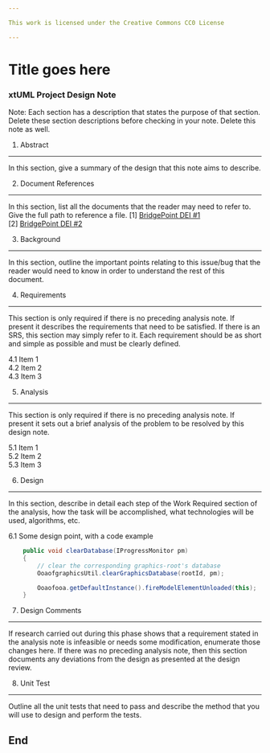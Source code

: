 ```yaml
---

This work is licensed under the Creative Commons CC0 License

---
```


# Title goes here
### xtUML Project Design Note


Note: Each section has a description that states the purpose of that section.
Delete these section descriptions before checking in your note.  Delete this
note as well.

1. Abstract
-----------
In this section, give a summary of the design that this note aims to
describe.

2. Document References
----------------------
In this section, list all the documents that the reader may need to refer to.
Give the full path to reference a file.
[1] [BridgePoint DEI #1](https://support.onefact.net/redmine/issues/1)  
[2] [BridgePoint DEI #2](https://support.onefact.net/redmine/issues/2)  

3. Background
-------------
In this section, outline the important points relating to this issue/bug that
the reader would need to know in order to understand the rest of this
document.

4. Requirements
---------------
This section is only required if there is no preceding analysis note. 
If present it describes the requirements that need to be satisfied.  If there 
is an SRS, this section may simply refer to it.  Each requirement should be as 
short and simple as possible and must be clearly defined.

4.1  Item 1  
4.2  Item 2  
4.3  Item 3  

5. Analysis
-----------
This section is only required if there is no preceding analysis note. If present
it sets out a brief analysis of the problem to be resolved by this design note.

5.1 Item 1  
5.2 Item 2  
5.3 Item 3  

6. Design
---------
In this section, describe in detail each step of the Work Required section of
the analysis, how the task will be accomplished, what technologies will
be used, algorithms, etc.

6.1 Some design point, with a code example
```java
    public void clearDatabase(IProgressMonitor pm) 
    {
        // clear the corresponding graphics-root's database
        OoaofgraphicsUtil.clearGraphicsDatabase(rootId, pm);

        Ooaofooa.getDefaultInstance().fireModelElementUnloaded(this);
    }
```

7. Design Comments
------------------
If research carried out during this phase shows that a requirement stated in the
analysis note is infeasible or needs some modification, enumerate those changes
here. If there was no preceding analysis note, then this section documents any
deviations from the design as presented at the design review.

8. Unit Test
------------
Outline all the unit tests that need to pass and describe the method that you
will use to design and perform the tests.

End
---

